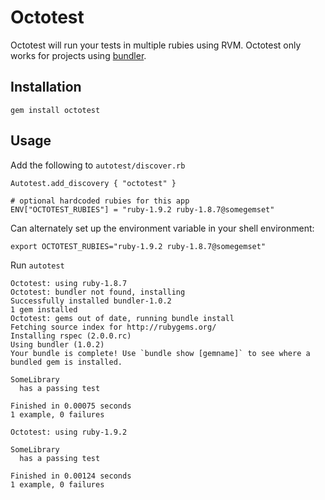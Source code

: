 # Octotest

Octotest will run your tests in multiple rubies using RVM. Octotest only works 
for projects using [bundler](http://github.com/carlhuda/bundler).

## Installation

    gem install octotest
    
## Usage

Add the following to `autotest/discover.rb`

    Autotest.add_discovery { "octotest" }

    # optional hardcoded rubies for this app
    ENV["OCTOTEST_RUBIES"] = "ruby-1.9.2 ruby-1.8.7@somegemset"

Can alternately set up the environment variable in your shell environment:

    export OCTOTEST_RUBIES="ruby-1.9.2 ruby-1.8.7@somegemset"

Run `autotest`

    Octotest: using ruby-1.8.7
    Octotest: bundler not found, installing
    Successfully installed bundler-1.0.2
    1 gem installed
    Octotest: gems out of date, running bundle install
    Fetching source index for http://rubygems.org/
    Installing rspec (2.0.0.rc) 
    Using bundler (1.0.2) 
    Your bundle is complete! Use `bundle show [gemname]` to see where a bundled gem is installed.

    SomeLibrary
      has a passing test

    Finished in 0.00075 seconds
    1 example, 0 failures

    Octotest: using ruby-1.9.2

    SomeLibrary
      has a passing test

    Finished in 0.00124 seconds
    1 example, 0 failures

